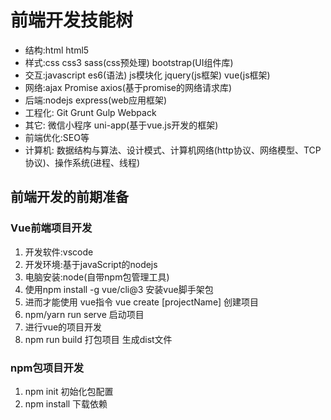 # 前端开发技能树

* 结构:html  html5
* 样式:css  css3  sass(css预处理)  bootstrap(UI组件库)
* 交互:javascript  es6(语法)   js模块化    jquery(js框架)    vue(js框架)   
* 网络:ajax  Promise axios(基于promise的网络请求库)
* 后端:nodejs   express(web应用框架)
* 工程化: Git Grunt Gulp Webpack
* 其它: 微信小程序   uni-app(基于vue.js开发的框架)  
* 前端优化:SEO等
* 计算机: 数据结构与算法、设计模式、计算机网络(http协议、网络模型、TCP协议)、操作系统(进程、线程)



## 前端开发的前期准备

###  Vue前端项目开发
1. 开发软件:vscode
2. 开发环境:基于javaScript的nodejs
3. 电脑安装:node(自带npm包管理工具)
4. 使用npm install -g vue/cli@3     安装vue脚手架包
5. 进而才能使用 vue指令     vue  create  [projectName]    创建项目
6. npm/yarn run serve   启动项目
7. 进行vue的项目开发
8. npm  run build     打包项目 生成dist文件



### npm包项目开发

1.  npm init  初始化包配置
2. npm install 下载依赖